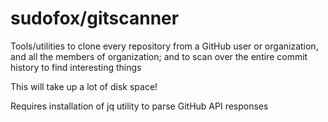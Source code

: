 # sudofox/gitscanner

Tools/utilities to clone every repository from a GitHub user or organization, and all the members of organization; and to scan over the entire commit history to find interesting things

This will take up a lot of disk space!

Requires installation of jq utility to parse GitHub API responses
